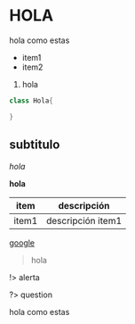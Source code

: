 # HOLA
hola como estas

- item1
- item2
1. hola


```dart
class Hola{

}

```

## subtitulo

*hola*

**hola**

|item|descripción|
|--|--|
|item1| descripción item1 |

[google](https://google.com)

>hola

!> alerta

?> question

hola como estas